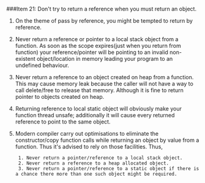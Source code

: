 ###Item 21: Don't try to return a reference when you must return an object.

1. On the theme of pass by reference, you might be tempted to return by reference.

2. Never return a reference or pointer to a local stack object from a function. As soon as the scope expires(just when you return from function) your reference/pointer will be pointing to an invalid non-existent object/location in memory leading your program to an undefined behaviour.

3. Never return a reference to an object created on heap from a function. This may cause memory leak because the caller will not have a way to call delete/free to release that memory. Although it is fine to return pointer to objects created on heap.

4. Returning reference to local static object will obviously make your function thread unsafe; additionally it will cause every returned reference to point to the same object.

5. Modern compiler carry out optimisations to eliminate the constructor/copy function calls while returning an object by value from a function. Thus it's advised to rely on those facilities. Thus,

		1. Never return a pointer/reference to a local stack object.
		2. Never return a reference to a heap allocated object.
		3. Never return a pointer/reference to a static object if there is a chance there more than one such object might be required.
